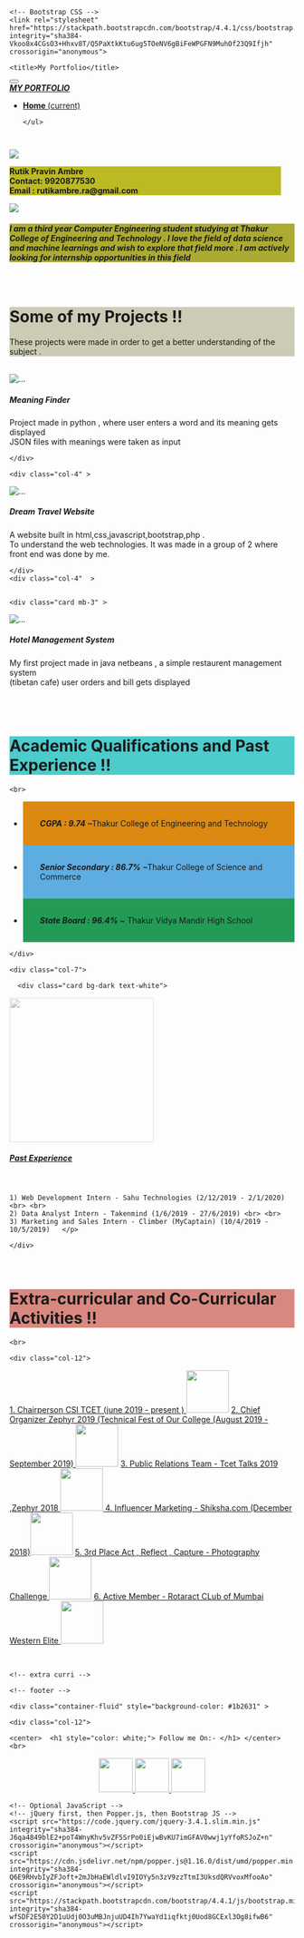 <!doctype html>
<html lang="en">
  <head>
    <!-- Required meta tags -->
    <meta charset="utf-8">
    <meta name="viewport" content="width=device-width, initial-scale=1, shrink-to-fit=no">

    <!-- Bootstrap CSS -->
    <link rel="stylesheet" href="https://stackpath.bootstrapcdn.com/bootstrap/4.4.1/css/bootstrap.min.css" integrity="sha384-Vkoo8x4CGsO3+Hhxv8T/Q5PaXtkKtu6ug5TOeNV6gBiFeWPGFN9MuhOf23Q9Ifjh" crossorigin="anonymous">

    <title>My Portfolio</title>
  </head>
  <body>

<!-- NAVBAR -->
  <nav class="navbar navbar-expand-lg navbar-dark bg-dark">
  <button class="navbar-toggler" type="button" data-toggle="collapse" data-target="#navbarTogglerDemo01" aria-controls="navbarTogglerDemo01" aria-expanded="false" aria-label="Toggle navigation">
    <span class="navbar-toggler-icon"></span>
  </button>
  <div class="collapse navbar-collapse" id="navbarTogglerDemo01">
    <a class="navbar-brand" href="#"><b> <i> MY PORTFOLIO </i> </b></a>
    <ul class="navbar-nav mr-auto mt-2 mt-lg-0">
      <li class="nav-item active">
        <a class="nav-link" href="#"> <b>Home </b> <span class="sr-only">(current)</span></a>
      </li>
      
    </ul>
    
  </div>
</nav>


<!-- navbar -->

<!-- bada image -->
<br>
  <div class="container-fluid" style="padding-top:10px;">
  <div class="row">
    <div class="col-4">
<div class="card" style="width: 30rem;">
  <img src="images/3.jpg" class="card-img-top" >
  <div class="card-body" style="background-color: #bcba23">
    <p class="card-text"><b> Rutik Pravin Ambre  <br> Contact: 9920877530  <br>Email : rutikambre.ra@gmail.com</b> </p>
  </div>
</div>
</div>
<div class="col-8">
<div class="card mb-3">
  <img src="images/1.jpg" class="card-img-top" style="max-height: 310px;">
  <div class="card-body" style="background-color: #abab33">
    <h5 class="card-title"><strong>
     I am a third year Computer Engineering student studying at Thakur College of Engineering and Technology 
     . I love the field of data science and machine learnings and wish to explore that field more . I am actively looking for internship opportunities in this field </strong></h5>
    
  </div>
</div>
</div>
<br>
<!-- bada image -->

<!-- jubotron --> 

  <div class="container-fluid" >
  <div class="row">
    <div class="col-12" >
      <div class="jumbotron" style="background-color: #cccbb5;">
  <h1 class="display-4"> Some of my Projects !!</h1>
  <p class="lead">These projects were made in order to get a better understanding of the subject .</p>
  
</div>
    </div>

  <br>
  <!-- jumbotron -->

  <!-- projects -->

  <div class="container-fluid" >
  <div class="row">
    <div class="col-4" >
  

   <div class="card mb-3" >
  <div class="row no-gutters">
    <div class="col-md-4">
      <img src="images/5.png" class="card-img" alt="...">
    </div>
    <div class="col-md-8">
      <div class="card-body">
        <h5 class="card-title"> <i> <b> Meaning Finder </b> </i></h5>
        <p class="card-text"> Project made in python , where user enters a word and its meaning gets displayed <br> JSON files with meanings were taken as input </p>
      </div>
    </div>
  </div>
</div>

    </div>

    <div class="col-4" >
     

<div class="card mb-3" >
  <div class="row no-gutters">
    <div class="col-md-4" >
      <img src="images/7.png" class="card-img" alt="...">
    </div>
    <div class="col-md-8">
      <div class="card-body">
        <h5 class="card-title">Dream Travel Website</h5>
        <p class="card-text"> A website built in html,css,javascript,bootstrap,php . <br>To understand the web technologies.
        It was made in a group of 2 where front end was done by me. </p>
      </div>
    </div>
  </div>
</div>


    </div>
    <div class="col-4"  >


    <div class="card mb-3" >
  <div class="row no-gutters">
    <div class="col-md-4">
      <img src="images/8.png" class="card-img" alt="...">
    </div>
    <div class="col-md-8">
      <div class="card-body">
        <h5 class="card-title">Hotel Management System</h5>
        <p class="card-text"> My first project made in java netbeans , a simple restaurent management system <br> (tibetan cafe) user orders and bill gets displayed</p>
      </div>
    </div>
  </div>
</div>
     </div>

  </div>
</div>


<br>
<br>

<!-- jumbotron -->
<div class="container-fluid" >
  <div class="row">
    <div class="col-12" >
      <div class="jumbotron" style="background-color: #4ccccc;">
  <h1 class="display-4"> Academic Qualifications and Past Experience !!</h1>
  
</div>
    </div>

    <br>

  <!-- jumbotron -->

 <!-- academic -->


  <div class="container-fluid" >
  <div class="row">
    <div class="col-5">

<div class="card" >
  <ul class="list-group list-group-flush">
    <li class="list-group-item" style="padding: 30px; background-color: #db8910"><b> <i> CGPA : 9.74  </i></b>   ~Thakur College of Engineering and Technology </li>
    <li class="list-group-item" style="padding: 30px; background-color: #5dade2"><b> <i> Senior Secondary :  86.7%   </i></b>   ~Thakur College of Science and Commerce </li>
    <li class="list-group-item" style="padding: 30px; background-color: #239b56"><b> <i> State Board :  96.4%  </i></b>   ~ Thakur Vidya Mandir High School</li>
  </ul>
</div>

    </div>

    <div class="col-7">

      <div class="card bg-dark text-white">
  <img src="images/10.jpg" class="card-img" style="height: 255px; opacity: 0.5">
  <div class="card-img-overlay">
    <h5 class="card-title"> <u> <b> Past Experience </b></u></h5> <br>
    <p class="card-text">


    1) Web Development Intern - Sahu Technologies (2/12/2019 - 2/1/2020) <br> <br>
    2) Data Analyst Intern - Takenmind (1/6/2019 - 27/6/2019) <br> <br>
    3) Marketing and Sales Intern - Climber (MyCaptain) (10/4/2019 - 10/5/2019)   </p>
  </div>
</div>

    </div>
  </div>

<br>
<!--academic -->


<!-- jumbotron -->
<div class="container-fluid" >
  <div class="row">
    <div class="col-12" >
      <div class="jumbotron" style="background-color: #d98880;">
  <h1 class="display-4"> Extra-curricular and Co-Curricular Activities !!</h1>
  
</div>
    </div>

    <br>

  <!-- jumbotron -->

  <!-- extra curri -->

  <div class="container-fluid" >
  <div class="row">

    <div class="col-12">
  

  <div class="list-group">

  
  <a href="#" class="list-group-item list-group-item-action list-group-item-primary">1. Chairperson CSI TCET (june 2019 - present )
    <img src="images/11.jpg"  class="rounded-circle" style="width: 75px;height: 75px"></a>
  <a href="#" class="list-group-item list-group-item-action list-group-item-secondary">2. Chief Organizer Zephyr 2019 (Technical Fest of Our College (August 2019 - September 2019) <img src="images/12.jpg"  class="rounded-circle" style="width: 75px;height: 75px"></a>
  <a href="#" class="list-group-item list-group-item-action list-group-item-success"> 3. Public Relations Team - Tcet Talks 2019 ,Zephyr 2018 <img src="images/13.jpg"  class="rounded-circle" style="width: 75px;height: 75px"> </a>
  <a href="#" class="list-group-item list-group-item-action list-group-item-danger"> 4. Influencer Marketing - Shiksha.com (December 2018)<img src="images/14.jpg"  class="rounded-circle" style="width: 75px;height: 75px"></a>
  <a href="#" class="list-group-item list-group-item-action list-group-item-primary">5. 3rd Place Act , Reflect , Capture - Photography Challenge <img src="images/15.jpg"  class="rounded-circle" style="width: 75px;height: 75px"></a>
  <a href="#" class="list-group-item list-group-item-action list-group-item-secondary"> 6. Active Member - Rotaract CLub of Mumbai Western Elite <img src="images/16.jpg"  class="rounded-circle" style="width: 75px;height: 75px"></a>


  
</div>
<br>

</div>
    </div>


    <!-- extra curri -->

    <!-- footer -->

    <div class="container-fluid" style="background-color: #1b2631" >
  <div class="row" >

    <div class="col-12">

    <center>  <h1 style="color: white;"> Follow me On:- </h1> </center>
    <br>


<center ><a href="www.twitter.com"><img src="images/18.jpg"  class="rounded" style="width: 60px;height: 60px"> </a> 
          <a href="www.facebook.com"><img src="images/20.png"  class="rounded" style="width: 60px;height: 60px"> </a> 
       <a href="www.linkedin.com"><img src="images/17.png"  class="rounded" style="width: 60px;height: 60px"> </a>


</center>
          

































</div>
</div>

<!-- footer -->






















    

    <!-- Optional JavaScript -->
    <!-- jQuery first, then Popper.js, then Bootstrap JS -->
    <script src="https://code.jquery.com/jquery-3.4.1.slim.min.js" integrity="sha384-J6qa4849blE2+poT4WnyKhv5vZF5SrPo0iEjwBvKU7imGFAV0wwj1yYfoRSJoZ+n" crossorigin="anonymous"></script>
    <script src="https://cdn.jsdelivr.net/npm/popper.js@1.16.0/dist/umd/popper.min.js" integrity="sha384-Q6E9RHvbIyZFJoft+2mJbHaEWldlvI9IOYy5n3zV9zzTtmI3UksdQRVvoxMfooAo" crossorigin="anonymous"></script>
    <script src="https://stackpath.bootstrapcdn.com/bootstrap/4.4.1/js/bootstrap.min.js" integrity="sha384-wfSDF2E50Y2D1uUdj0O3uMBJnjuUD4Ih7YwaYd1iqfktj0Uod8GCExl3Og8ifwB6" crossorigin="anonymous"></script>
  </body>
</html>
